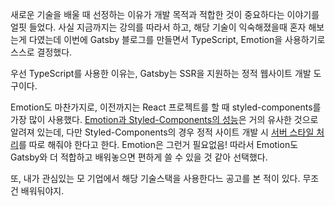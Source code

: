 새로운 기술을 배울 때 선정하는 이유가 개발 목적과 적합한 것이 중요하다는 이야기를 얼핏 들었다.
사실 지금까지는 강의를 따라서 하고, 해당 기술이 익숙해졌을때 혼자 해보는게 다였는데
이번에 Gatsby 블로그를 만들면서
TypeScript, Emotion을 사용하기로 스스로 결정했다.

우선 TypeScript를 사용한 이유는,
Gatsby는 SSR을 지원하는 정적 웹사이트 개발 도구이다.

Emotion도 마찬가지로,
이전까지는 React 프로젝트를 할 때 styled-components를 가장 많이 사용했다.
<a href="https://velog.io/@bepyan/styled-components-%EA%B3%BC-emotion-%EB%8F%84%EB%8C%80%EC%B2%B4-%EC%B0%A8%EC%9D%B4%EA%B0%80-%EB%AD%94%EA%B0%80">Emotion과 Styled-Components의 성능</a>은 거의 유사한 것으로 알려져 있는데,
다만 Styled-Components의 경우 정적 사이트 개발 시 <a href="https://styled-components.com/docs/advanced#streaming-rendering">서버 스타일 처리</a>를 따로 해줘야 한다고 한다.
Emotion은 그런거 필요없음!
따라서 Emotion도 Gatsby와 더 적합하고 배워놓으면 편하게 쓸 수 있을 것 같아 선택했다.

또, 내가 관심있는 모 기업에서 해당 기술스택을 사용한다느 공고를 본 적이 있다.
무조건 배워둬야지.
